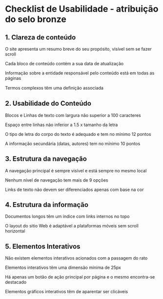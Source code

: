 # Checklist de Usabilidade - atribuição do selo bronze

## 1. Clareza de conteúdo

O site apresenta um resumo breve do seu propósito, visível sem se fazer scroll
 
Cada bloco de conteúdo contém a sua data de atualização

Informação sobre a entidade responsável pelo conteúdo está em todas as páginas

Termos complexos têm uma deﬁnição associada

## 2. Usabilidade do Conteúdo

Blocos e Linhas de texto com largura não superior a 100 caracteres
 
Espaço entre linhas não inferior a 1.5 x tamanho da letra

O tipo de letra do corpo do texto é adequado e tem no mínimo 12 pontos

A informação secundária (datas, autores) tem no mínimo 10 pontos

## 3. Estrutura da navegação

A navegação principal é sempre visível e está sempre no mesmo local

Nenhum nível de navegação tem mais de 9 opções

Links de texto não devem ser diferenciados apenas com base na cor

## 4. Estrutura da informação

Documentos longos têm um índice com links internos no topo

O layout do sitio Web é adaptável a plataformas móveis sem scroll horizontal

## 5. Elementos Interativos

Não existem elementos interativos acionados com a passagem do rato
 
Elementos interativos têm uma dimensão mínima de 25px
 
Há apenas um botão de ação principal por página e o mesmo encontra-se destacado
 
Elementos gráficos interativos têm de aparentar ser clicáveis
